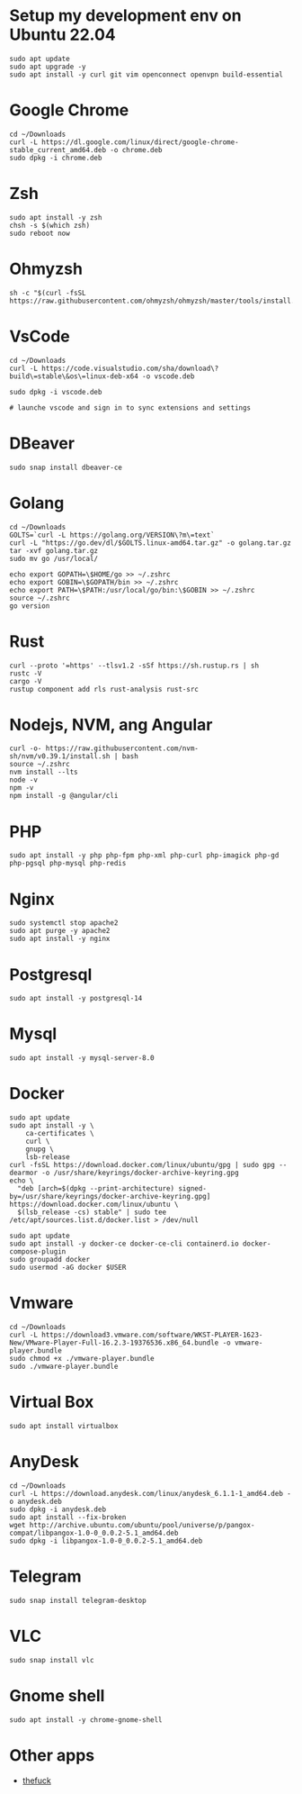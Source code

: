 # Setup my development env on Ubuntu 22.04

```
sudo apt update
sudo apt upgrade -y
sudo apt install -y curl git vim openconnect openvpn build-essential
```

# Google Chrome
```
cd ~/Downloads
curl -L https://dl.google.com/linux/direct/google-chrome-stable_current_amd64.deb -o chrome.deb
sudo dpkg -i chrome.deb
```

# Zsh
```
sudo apt install -y zsh
chsh -s $(which zsh)
sudo reboot now
```

# Ohmyzsh
```
sh -c "$(curl -fsSL https://raw.githubusercontent.com/ohmyzsh/ohmyzsh/master/tools/install.sh)"
```

# VsCode
```
cd ~/Downloads
curl -L https://code.visualstudio.com/sha/download\?build\=stable\&os\=linux-deb-x64 -o vscode.deb

sudo dpkg -i vscode.deb

# launche vscode and sign in to sync extensions and settings
```

# DBeaver
```
sudo snap install dbeaver-ce
```

# Golang
```
cd ~/Downloads
GOLTS=`curl -L https://golang.org/VERSION\?m\=text`
curl -L "https://go.dev/dl/$GOLTS.linux-amd64.tar.gz" -o golang.tar.gz
tar -xvf golang.tar.gz
sudo mv go /usr/local/

echo export GOPATH=\$HOME/go >> ~/.zshrc
echo export GOBIN=\$GOPATH/bin >> ~/.zshrc
echo export PATH=\$PATH:/usr/local/go/bin:\$GOBIN >> ~/.zshrc
source ~/.zshrc
go version
```

# Rust
```
curl --proto '=https' --tlsv1.2 -sSf https://sh.rustup.rs | sh
rustc -V
cargo -V
rustup component add rls rust-analysis rust-src
```

# Nodejs, NVM, ang Angular
```
curl -o- https://raw.githubusercontent.com/nvm-sh/nvm/v0.39.1/install.sh | bash
source ~/.zshrc
nvm install --lts
node -v
npm -v
npm install -g @angular/cli
```

# PHP
```
sudo apt install -y php php-fpm php-xml php-curl php-imagick php-gd php-pgsql php-mysql php-redis
```

# Nginx
```
sudo systemctl stop apache2
sudo apt purge -y apache2
sudo apt install -y nginx
```

# Postgresql
```
sudo apt install -y postgresql-14
```
# Mysql
```
sudo apt install -y mysql-server-8.0
```

# Docker
```
sudo apt update
sudo apt install -y \
    ca-certificates \
    curl \
    gnupg \
    lsb-release
curl -fsSL https://download.docker.com/linux/ubuntu/gpg | sudo gpg --dearmor -o /usr/share/keyrings/docker-archive-keyring.gpg
echo \
  "deb [arch=$(dpkg --print-architecture) signed-by=/usr/share/keyrings/docker-archive-keyring.gpg] https://download.docker.com/linux/ubuntu \
  $(lsb_release -cs) stable" | sudo tee /etc/apt/sources.list.d/docker.list > /dev/null

sudo apt update
sudo apt install -y docker-ce docker-ce-cli containerd.io docker-compose-plugin
sudo groupadd docker
sudo usermod -aG docker $USER
```

# Vmware
```
cd ~/Downloads
curl -L https://download3.vmware.com/software/WKST-PLAYER-1623-New/VMware-Player-Full-16.2.3-19376536.x86_64.bundle -o vmware-player.bundle
sudo chmod +x ./vmware-player.bundle
sudo ./vmware-player.bundle
```

# Virtual Box
```
sudo apt install virtualbox
```

# AnyDesk
```
cd ~/Downloads
curl -L https://download.anydesk.com/linux/anydesk_6.1.1-1_amd64.deb -o anydesk.deb
sudo dpkg -i anydesk.deb
sudo apt install --fix-broken
wget http://archive.ubuntu.com/ubuntu/pool/universe/p/pangox-compat/libpangox-1.0-0_0.0.2-5.1_amd64.deb
sudo dpkg -i libpangox-1.0-0_0.0.2-5.1_amd64.deb
```

# Telegram
```
sudo snap install telegram-desktop
```

# VLC
```
sudo snap install vlc
```

# Gnome shell
```
sudo apt install -y chrome-gnome-shell
```

# Other apps
- [thefuck](https://github.com/nvbn/thefuck#requirements)